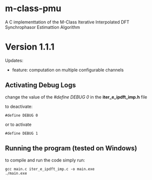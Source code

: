 # __m-class-pmu__
A C implementtation of the M-Class Iterative Interpolated DFT Synchrophasor Estimattion Algorithm
# Version 1.1.1
Updates:
- feature: computation on multiple configurable channels
## __Activating Debug Logs__
change the value of the _#define DEBUG 0_ in the __iter_e_ipdft_imp.h__ file

to deactivate:

    #define DEBUG 0
or to activate

    #define DEBUG 1

## __Running the program (tested on Windows)__
to compile and run the code simply run:

    gcc main.c iter_e_ipdft_imp.c -o main.exe
    ./main.exe
